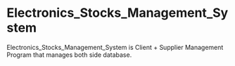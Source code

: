 # Electronics_Stocks_Management_System
Electronics_Stocks_Management_System  is Client  + Supplier Management Program that manages both side database.
